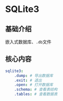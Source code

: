 # SQLite3

## 基础介绍

嵌入式数据库、`.db`文件

## 核心内容
```yaml
sqlite3:
    .dump: # 导出数据库
    .exit: # 退出
    .open: # 打开数据库
    .schema: # 查看表结构
    .tables: # 查看数据表
```